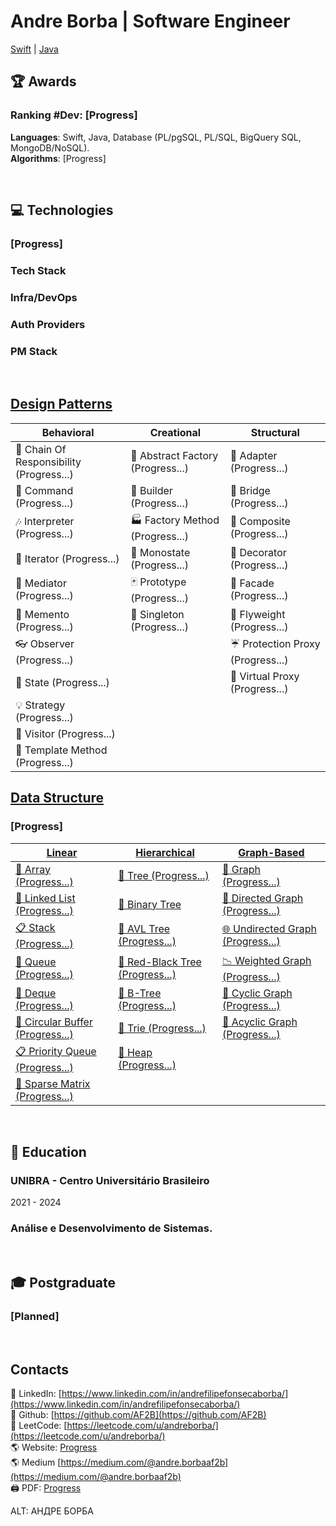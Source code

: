 # Andre Borba | Software Engineer
[Swift](https://roadmap.sh/ios) | [Java](https://roadmap.sh/java)
</br>


## 🏆 Awards
### Ranking #Dev: [Progress]

**Languages**: Swift, Java, Database (PL/pgSQL, PL/SQL, BigQuery SQL, MongoDB/NoSQL). </br>
**Algorithms**: [Progress]

</br>

<div style="page-break-after: always;"></div>

## 💻 Technologies
### [Progress]
### Tech Stack
### Infra/DevOps
### Auth Providers
### PM Stack

<div style="page-break-after: always;"></div>

</br>

## [Design Patterns]()
| Behavioral                              | Creational                | Structural                |
| ---------------------------------------- | ---------------------------------------- | ---------------------------------------- |
| 🐝 Chain Of Responsibility (Progress...) | 🌰 Abstract Factory (Progress...) | 🔌 Adapter (Progress...) |
| 👫 Command (Progress...)                                 | 👷 Builder (Progress...)                   | 🌉 Bridge (Progress...)                     |
| 🎶 Interpreter (Progress...)                         | 🏭 Factory Method (Progress...)     | 🌿 Composite (Progress...)               |
| 🍫 Iterator (Progress...)                               | 🔂 Monostate (Progress...)               | 🍧 Decorator (Progress...)               |
| 💐 Mediator (Progress...)                               | 🃏 Prototype (Progress...)               | 🎁 Facade (Progress...)                     |
| 💾 Memento (Progress...)                                 | 💍 Singleton (Progress...)               | 🍃 Flyweight (Progress...)               |
| 👓 Observer (Progress...)                               |                                          | ☔ Protection Proxy (Progress...) |
| 🐉 State (Progress...)                                     |                                          | 🍬 Virtual Proxy (Progress...)       |
| 💡 Strategy (Progress...)                               |                                          |                                          |
| 🏃 Visitor (Progress...)                                 |                                          |                                          |
| 📝 Template Method (Progress...)                 |                                          |                                          |


## [Data Structure](https://github.com/AF2B/DataStructure)
### [Progress]
| [Linear](#)                              | [Hierarchical](https://github.com/AF2B/DataStructure/tree/main/Hierarchical)                | [Graph-Based](#)                |
| ---------------------------------------- | ---------------------------------------- | ---------------------------------------- |
| [📄 Array (Progress...)](#)                             | [🌲 Tree (Progress...)](#)                               | [🔗 Graph (Progress...)](#)                             |
| [📑 Linked List (Progress...)](#)                       | [🌳 Binary Tree](https://github.com/AF2B/DataStructure/blob/main/BinaryTree.swift)                        | [🔀 Directed Graph (Progress...)](#)                    |
| [📋 Stack (Progress...)](#)                             | [🌲 AVL Tree (Progress...)](#)                           | [🌐 Undirected Graph (Progress...)](#)                  |
| [📜 Queue (Progress...)](#)                             | [🌴 Red-Black Tree (Progress...)](#)                     | [📉 Weighted Graph (Progress...)](#)                    |
| [📄 Deque (Progress...)](#)                             | [🌿 B-Tree (Progress...)](#)                             | [🔄 Cyclic Graph (Progress...)](#)                      |
| [📑 Circular Buffer (Progress...)](#)                   | [🌲 Trie (Progress...)](#)                               | [🚦 Acyclic Graph (Progress...)](#)                     |
| [📋 Priority Queue (Progress...)](#)                    | [🌳 Heap (Progress...)](#)                               |                                          |
| [📜 Sparse Matrix (Progress...)](#)                     |                                          |                                          |

</br>

## 🏫 Education
### UNIBRA - Centro Universitário Brasileiro
2021 - 2024
### Análise e Desenvolvimento de Sistemas.

</br>


## 🎓 Postgraduate
### [Planned]

</br>

## Contacts
👋 LinkedIn: [https://www.linkedin.com/in/andrefilipefonsecaborba/](https://www.linkedin.com/in/andrefilipefonsecaborba/) </br>
👋 Github: [https://github.com/AF2B](https://github.com/AF2B) </br>
👋 LeetCode: [https://leetcode.com/u/andreborba/](https://leetcode.com/u/andreborba/) </br>
🌎 Website: [Progress]() </br>
🌎 Medium [https://medium.com/@andre.borbaaf2b](https://medium.com/@andre.borbaaf2b) </br>
🖨️ PDF: [Progress]() </br>

ALT: АНДРЕ БОРБА
